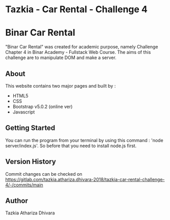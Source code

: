 # Tazkia - Car Rental - Challenge 4

# Binar Car Rental
"Binar Car Rental" was created for academic purpose, namely Challenge Chapter 4 in Binar Academy - Fullstack Web Course. The aims of this challenge are to manipulate DOM and make a server.

## About
This website contains two major pages and built by :
- HTML5
- CSS
- Bootstrap v5.0.2 (online ver)
- Javascript

## Getting Started
You can run the program from your terminal by using this command : 'node server/index.js'. So before that you need to install node.js first. 

## Version History
Commit changes can be checked on https://gitlab.com/tazkia.athariza.dhivara-2018/tazkia-car-rental-challenge-4/-/commits/main

## Author
Tazkia Athariza Dhivara

